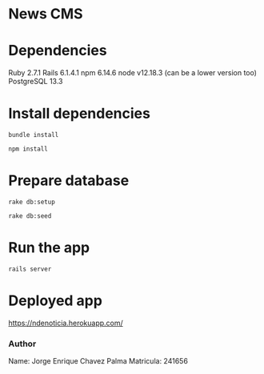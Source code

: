 # News CMS

# Dependencies
Ruby 2.7.1
Rails 6.1.4.1
npm 6.14.6
node v12.18.3 (can be a lower version too)
PostgreSQL 13.3

# Install dependencies
```
bundle install
```
```
npm install
```

# Prepare database

```
rake db:setup
```

```
rake db:seed
```

# Run the app
```
rails server
```

# Deployed app

https://ndenoticia.herokuapp.com/

### Author

Name: Jorge Enrique Chavez Palma
Matricula: 241656